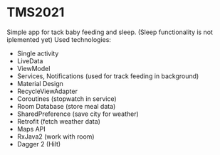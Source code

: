 # TMS2021
Simple app for tack baby feeding and sleep.
(Sleep functionality is not iplemented yet)
Used technologies:
- Single activity
- LiveData
- ViewModel 
- Services, Notifications (used for track feeding in background)
- Material Design
- RecycleViewAdapter
- Coroutines (stopwatch in service)
- Room Database (store meal data)
- SharedPreference (save city for weather)
- Retrofit (fetch weather data)
- Maps API
- RxJava2 (work with room)
- Dagger 2 (Hilt)
